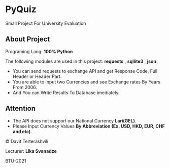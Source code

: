 # PyQuiz
Small Project For University Evaluation
## About Project
Programing Lang: **100% Python**

The following modules are used in this project: **requests** , **sqllite3** , **json**.

* You can send requests to exchange API and get Response Code, Full Header or Header Part.
* You are able to input two Currencies and see Exchange rates By Years From 2006.
* And You can Write Results To Database imediately.

## Attention

* The API does not support our National Currency **Lari(GEL)**.
* Please Input Currency Values **By Abbreviation (Ex. USD, HKD, EUR, CHF and etc)**.

© Davit Terterashvili

Lecturer: **Lika Svanadze**

BTU-2021
